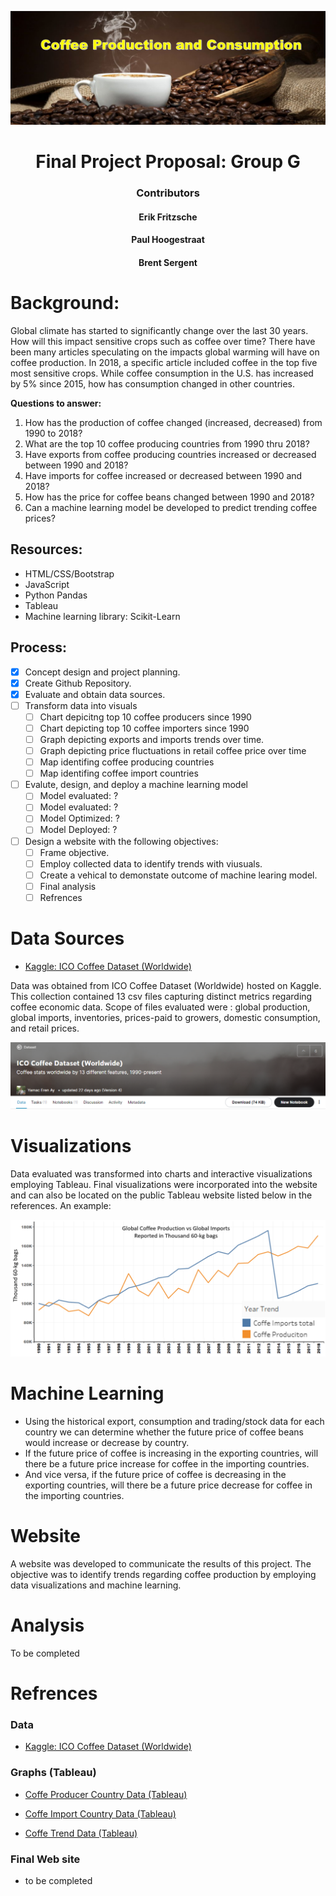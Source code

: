 
<b><div align = "center">![cover_art.png](images/cover_art.png)</div></b>

<h1><b><div align = "center">Final Project Proposal: Group G</div></b></h1>
<h3><b><div align = "center">Contributors</div></b></h3>
<h4><b><div align = "center">Erik Fritzsche</div></b></h4>
<h4><b><div align = "center">Paul Hoogestraat</div></b></h4>
<h4><b><div align = "center">	Brent Sergent</div></b></h4>



# Background:
Global climate has started to significantly change over the last 30 years. How will this impact sensitive crops such as coffee over time? There have been many articles speculating on the impacts global warming will have on coffee production. In 2018, a specific article included coffee in the top five most sensitive crops. While coffee consumption in the U.S. has increased by 5% since 2015, how has consumption changed in other countries.


<b>Questions to answer:</b>
1.	How has the production of coffee changed (increased, decreased) from 1990 to 2018?
2.	What are the top 10 coffee producing countries from 1990 thru 2018?
3.	Have exports from coffee producing countries increased or decreased between 1990 and 2018?
4.	Have imports for coffee increased or decreased between 1990 and 2018?
5.	How has the price for coffee beans changed between 1990 and 2018?
6.	Can a machine learning model be developed to predict trending coffee prices?

## Resources:
-	HTML/CSS/Bootstrap
-	JavaScript	
-	Python Pandas
-	Tableau
-	Machine learning library: Scikit-Learn

## Process: 
- [x] Concept design and project planning.
- [x] Create Github Repository.
- [x] Evaluate and obtain data sources.
- [ ] Transform data into visuals
  - [ ] Chart depicitng top 10 coffee producers since 1990
  - [ ] Chart depicting top 10 coffee importers since 1990
  - [ ] Graph depicting exports and imports trends over time.
  - [ ] Graph depicting price fluctuations in retail coffee price over time
  - [ ] Map identifing coffee producing countries
  - [ ] Map identifing coffee import countries  
- [ ] Evalute, design, and deploy a machine learning model
  - [ ] Model evaluated: ?
  - [ ] Model evaluated: ?
  - [ ] Model Optimized: ?
  - [ ] Model Deployed: ?
- [ ] Design a website with the following objectives:
  - [ ] Frame objective. 
  - [ ] Employ collected data to identify trends with viusuals.
  - [ ] Create a vehical to demonstate outcome of machine learing model.
  - [ ] Final analysis
  - [ ] Refrences

# Data Sources
* [Kaggle: ICO Coffee Dataset (Worldwide)](https://www.kaggle.com/yamaerenay/ico-coffee-dataset-worldwide)

Data was obtained from ICO Coffee Dataset (Worldwide) hosted on Kaggle. This collection contained 13 csv files capturing distinct metrics regarding coffee economic data. Scope of files evaluated were : global production, global imports, inventories, prices-paid to growers, domestic consumption, and  retail prices.
<b><div align = "center">![kaggle_Coffe_data_header.png](images/kaggle_Coffe_data_header.png)</div></b>
# Visualizations
Data evaluated was transformed into charts and interactive visualizations employing Tableau. Final visualizations were incorporated into the website and can also be located on the public Tableau website listed below in the references. An example:

![historical_import_production_coffe.png](images/graphs/historical_import_production_coffe.png)

# Machine Learning
*	Using the historical export, consumption and trading/stock data for each country we can determine whether the future price of coffee beans would increase or decrease by country.
*	If the future price of coffee is increasing in the exporting countries, will there be a future price increase for coffee in the importing countries.
*	And vice versa, if the future price of coffee is decreasing in the exporting countries, will there be a future price decrease for coffee in the importing countries.
# Website
A website was developed to communicate the results of this project. The objective was to identify trends regarding coffee production by employing data visualizations and machine learning.


# Analysis

To be completed

# Refrences
### Data
* [Kaggle: ICO Coffee Dataset (Worldwide)](https://www.kaggle.com/yamaerenay/ico-coffee-dataset-worldwide)

### Graphs (Tableau)
* [Coffe Producer Country Data (Tableau)](https://public.tableau.com/profile/paul.hoogestraat#!/vizhome/coffe_prodiuction_2021P3/Dashboard1?publish=yes)

* [Coffe Import Country Data (Tableau)](https://public.tableau.com/profile/paul.hoogestraat#!/vizhome/Coffe_Import_2021P3/CoffeImport?publish=yes	)

* [Coffe Trend Data (Tableau)](https://public.tableau.com/profile/paul.hoogestraat#!/vizhome/coffe_trendlines_2021P3/coffe?publish=yes)

### Final Web site
* to be completed



